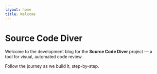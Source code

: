 ```yaml
---
layout: home
title: Welcome
---
```


# Source Code Diver

Welcome to the development blog for the **Source Code Diver** project — a tool for visual, automated code review.

Follow the journey as we build it, step-by-step.